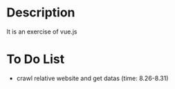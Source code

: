 # Description
It is an exercise of vue.js

# To Do List
- crawl relative website and get datas (time: 8.26-8.31)
